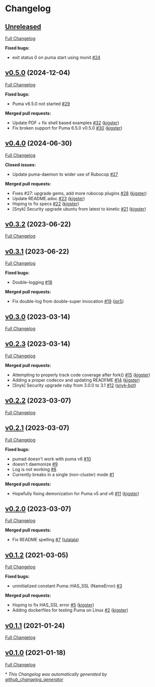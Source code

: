 # Changelog

## [Unreleased](https://github.com/kigster/puma-daemon/tree/HEAD)

[Full Changelog](https://github.com/kigster/puma-daemon/compare/v0.5.0...HEAD)

**Fixed bugs:**

- exit status 0 on puma start using monit [\#24](https://github.com/kigster/puma-daemon/issues/24)

## [v0.5.0](https://github.com/kigster/puma-daemon/tree/v0.5.0) (2024-12-04)

[Full Changelog](https://github.com/kigster/puma-daemon/compare/v0.4.0...v0.5.0)

**Fixed bugs:**

- Puma v6.5.0 not started [\#29](https://github.com/kigster/puma-daemon/issues/29)

**Merged pull requests:**

- Update PDF + fix shell based examples [\#32](https://github.com/kigster/puma-daemon/pull/32) ([kigster](https://github.com/kigster))
- Fix broken support for Puma 6.5.0 v0.5.0 [\#30](https://github.com/kigster/puma-daemon/pull/30) ([kigster](https://github.com/kigster))

## [v0.4.0](https://github.com/kigster/puma-daemon/tree/v0.4.0) (2024-06-30)

[Full Changelog](https://github.com/kigster/puma-daemon/compare/v0.3.2...v0.4.0)

**Closed issues:**

- Update puma-daemon to wider use of Rubocop [\#27](https://github.com/kigster/puma-daemon/issues/27)

**Merged pull requests:**

- Fixes \#27: upgrade gems, add more rubocop plugins [\#28](https://github.com/kigster/puma-daemon/pull/28) ([kigster](https://github.com/kigster))
- Update README.adoc [\#23](https://github.com/kigster/puma-daemon/pull/23) ([kigster](https://github.com/kigster))
- Hoping to fix specs [\#22](https://github.com/kigster/puma-daemon/pull/22) ([kigster](https://github.com/kigster))
- \[Snyk\] Security upgrade ubuntu from latest to kinetic [\#21](https://github.com/kigster/puma-daemon/pull/21) ([kigster](https://github.com/kigster))

## [v0.3.2](https://github.com/kigster/puma-daemon/tree/v0.3.2) (2023-06-22)

[Full Changelog](https://github.com/kigster/puma-daemon/compare/v0.3.1...v0.3.2)

## [v0.3.1](https://github.com/kigster/puma-daemon/tree/v0.3.1) (2023-06-22)

[Full Changelog](https://github.com/kigster/puma-daemon/compare/v0.3.0...v0.3.1)

**Fixed bugs:**

- Double-logging [\#18](https://github.com/kigster/puma-daemon/issues/18)

**Merged pull requests:**

- Fix double-log from double-super invocation [\#19](https://github.com/kigster/puma-daemon/pull/19) ([jpr5](https://github.com/jpr5))

## [v0.3.0](https://github.com/kigster/puma-daemon/tree/v0.3.0) (2023-03-14)

[Full Changelog](https://github.com/kigster/puma-daemon/compare/v0.2.3...v0.3.0)

## [v0.2.3](https://github.com/kigster/puma-daemon/tree/v0.2.3) (2023-03-14)

[Full Changelog](https://github.com/kigster/puma-daemon/compare/v0.2.2...v0.2.3)

**Merged pull requests:**

- Attempting to properly track code coverage after fork\(\) [\#15](https://github.com/kigster/puma-daemon/pull/15) ([kigster](https://github.com/kigster))
- Adding a proper codecov and updating READFME [\#14](https://github.com/kigster/puma-daemon/pull/14) ([kigster](https://github.com/kigster))
- \[Snyk\] Security upgrade ruby from 3.0.0 to 3.1 [\#12](https://github.com/kigster/puma-daemon/pull/12) ([snyk-bot](https://github.com/snyk-bot))

## [v0.2.2](https://github.com/kigster/puma-daemon/tree/v0.2.2) (2023-03-07)

[Full Changelog](https://github.com/kigster/puma-daemon/compare/v0.2.1...v0.2.2)

## [v0.2.1](https://github.com/kigster/puma-daemon/tree/v0.2.1) (2023-03-07)

[Full Changelog](https://github.com/kigster/puma-daemon/compare/v0.2.0...v0.2.1)

**Fixed bugs:**

- pumad doesn't work with puma v6 [\#10](https://github.com/kigster/puma-daemon/issues/10)
- doesn't daemonize [\#9](https://github.com/kigster/puma-daemon/issues/9)
- Log is not working [\#8](https://github.com/kigster/puma-daemon/issues/8)
- Currently breaks in a single \(non-cluster\) mode [\#1](https://github.com/kigster/puma-daemon/issues/1)

**Merged pull requests:**

- Hopefully fixing demonization for Puma v5 and v6 [\#11](https://github.com/kigster/puma-daemon/pull/11) ([kigster](https://github.com/kigster))

## [v0.2.0](https://github.com/kigster/puma-daemon/tree/v0.2.0) (2023-03-07)

[Full Changelog](https://github.com/kigster/puma-daemon/compare/v0.1.2...v0.2.0)

**Merged pull requests:**

- Fix README spelling [\#7](https://github.com/kigster/puma-daemon/pull/7) ([lulalala](https://github.com/lulalala))

## [v0.1.2](https://github.com/kigster/puma-daemon/tree/v0.1.2) (2021-03-05)

[Full Changelog](https://github.com/kigster/puma-daemon/compare/v0.1.1...v0.1.2)

**Fixed bugs:**

- uninitialized constant Puma::HAS\_SSL \(NameError\) [\#3](https://github.com/kigster/puma-daemon/issues/3)

**Merged pull requests:**

- Hoping to fix HAS\_SSL error [\#5](https://github.com/kigster/puma-daemon/pull/5) ([kigster](https://github.com/kigster))
- Adding dockerfiles for testing Puma on Linux [\#2](https://github.com/kigster/puma-daemon/pull/2) ([kigster](https://github.com/kigster))

## [v0.1.1](https://github.com/kigster/puma-daemon/tree/v0.1.1) (2021-01-24)

[Full Changelog](https://github.com/kigster/puma-daemon/compare/v0.1.0...v0.1.1)

## [v0.1.0](https://github.com/kigster/puma-daemon/tree/v0.1.0) (2021-01-18)

[Full Changelog](https://github.com/kigster/puma-daemon/compare/647f057123f45aecdb5da1d0567b92c72114cd8f...v0.1.0)



\* *This Changelog was automatically generated by [github_changelog_generator](https://github.com/github-changelog-generator/github-changelog-generator)*
